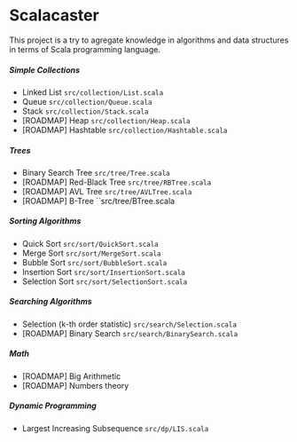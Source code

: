 Scalacaster
===========

This project is a try to agregate knowledge in algorithms and data structures in terms of Scala programming language.

##### Simple Collections
* Linked List `src/collection/List.scala`
* Queue `src/collection/Queue.scala`
* Stack `src/collection/Stack.scala`
* [ROADMAP] Heap `src/collection/Heap.scala`
* [ROADMAP] Hashtable `src/collection/Hashtable.scala`

##### Trees
* Binary Search Tree `src/tree/Tree.scala`
* [ROADMAP] Red-Black Tree `src/tree/RBTree.scala`
* [ROADMAP] AVL Tree `src/tree/AVLTree.scala`
* [ROADMAP] B-Tree ``src/tree/BTree.scala

##### Sorting Algorithms
* Quick Sort `src/sort/QuickSort.scala`
* Merge Sort `src/sort/MergeSort.scala`
* Bubble Sort `src/sort/BubbleSort.scala`
* Insertion Sort `src/sort/InsertionSort.scala`
* Selection Sort `src/sort/SelectionSort.scala`

##### Searching Algorithms
* Selection (k-th order statistic) `src/search/Selection.scala`
* [ROADMAP] Binary Search `src/search/BinarySearch.scala`

##### Math
* [ROADMAP] Big Arithmetic
* [ROADMAP] Numbers theory

##### Dynamic Programming
* Largest Increasing Subsequence `src/dp/LIS.scala`
